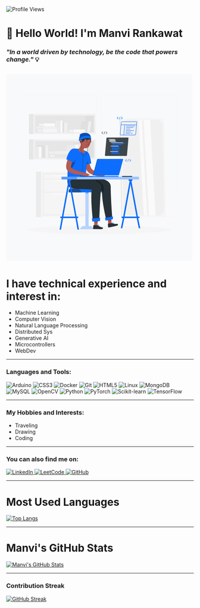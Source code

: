 ![Profile Views](https://komarev.com/ghpvc/?username=ManviRankawat&color=yellow)

# 👋 Hello World! I'm **Manvi Rankawat**  
### _"In a world driven by technology, be the code that powers change."_ 💡
![Animation](https://github.com/ManviRankawat/ManviRankawat/blob/main/Coding.gif)
---

# I have technical experience and interest in:

- Machine Learning
- Computer Vision
- Natural Language Processing
- Distributed Sys
- Generative AI
- Microcontrollers
- WebDev

---

### Languages and Tools:

<p align="left">
    <img src="https://img.shields.io/badge/Arduino-00979D?style=for-the-badge&logo=Arduino&logoColor=white" alt="Arduino"/>
    <img src="https://img.shields.io/badge/CSS3-%231572B6.svg?style=for-the-badge&logo=css3&logoColor=white" alt="CSS3"/>
    <img src="https://img.shields.io/badge/Docker-2496ED?style=for-the-badge&logo=docker&logoColor=white" alt="Docker"/>
    <img src="https://img.shields.io/badge/Git-F05032?style=for-the-badge&logo=git&logoColor=white" alt="Git"/>
    <img src="https://img.shields.io/badge/HTML5-%23E34F26.svg?style=for-the-badge&logo=html5&logoColor=white" alt="HTML5"/>
    <img src="https://img.shields.io/badge/Linux-FCC624?style=for-the-badge&logo=linux&logoColor=black" alt="Linux"/>
    <img src="https://img.shields.io/badge/MongoDB-4EA94B?style=for-the-badge&logo=mongodb&logoColor=white" alt="MongoDB"/>
    <img src="https://img.shields.io/badge/MySQL-4479A1?style=for-the-badge&logo=mysql&logoColor=white" alt="MySQL"/>
    <img src="https://img.shields.io/badge/OpenCV-%23white.svg?style=for-the-badge&logo=opencv&logoColor=white" alt="OpenCV"/>
    <img src="https://img.shields.io/badge/Python-3670A0?style=for-the-badge&logo=python&logoColor=ffdd54" alt="Python"/>
    <img src="https://img.shields.io/badge/PyTorch-EE4C2C?style=for-the-badge&logo=pytorch&logoColor=white" alt="PyTorch"/>
    <img src="https://img.shields.io/badge/scikit_learn-F7931E?style=for-the-badge&logo=scikit-learn&logoColor=white" alt="Scikit-learn"/>
    <img src="https://img.shields.io/badge/TensorFlow-FF6F00?style=for-the-badge&logo=tensorflow&logoColor=white" alt="TensorFlow"/>
</p>

---

### My Hobbies and Interests:

- Traveling
- Drawing
- Coding

---

### You can also find me on:

<p align="left">
   <a href="https://www.linkedin.com/in/manvi-rankawat/" target="_blank">
        <img src="https://img.shields.io/badge/LinkedIn-%230077B5.svg?style=for-the-badge&logo=linkedin&logoColor=white" alt="LinkedIn"/>
   </a>
    <a href="https://leetcode.com/u/ManviRankawat/" target="_blank">
        <img src="https://img.shields.io/badge/LeetCode-%23FFA116.svg?style=for-the-badge&logo=LeetCode&logoColor=black" alt="LeetCode"/>
    </a>
    <a href="[https://github.com/](https://github.com/ManviRankawat)" target="_blank">
        <img src="https://img.shields.io/badge/GitHub-%23121011.svg?style=for-the-badge&logo=github&logoColor=white" alt="GitHub"/>
    </a>
</p>

---
# Most Used Languages

[![Top Langs](https://github-readme-stats.vercel.app/api/top-langs/?username=ManviRankawat&layout=compact&langs_count=6)](https://github.com/anuraghazra/github-readme-stats)

---

# Manvi's GitHub Stats

[![Manvi's GitHub Stats](https://github-readme-stats.vercel.app/api?username=ManviRankawat&show_icons=true&theme=radical)](https://github.com/anuraghazra/github-readme-stats)

---


### Contribution Streak

[![GitHub Streak](https://github-readme-streak-stats.herokuapp.com?user=ManviRankawat)](https://git.io/streak-stats)

